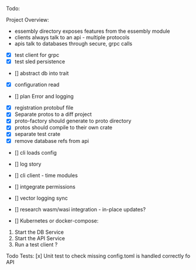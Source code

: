 Todo:

Project Overview:

- essembly directory exposes features from the essembly module
- clients always talk to an api - multiple protocols 
- apis talk to databases through secure, grpc calls 

- [x] test client for grpc
- [x] test sled persistence 
- [] abstract db into trait 
- [x] configuration read 
- [] plan Error and logging 
- [x] registration protobuf file
- [x] Separate protos to a diff project
- [x] proto-factory should generate to proto directory
- [x] protos should compile to their own crate 
- [x] separate test crate
- [x] remove database refs from api 
- [] cli loads config 
- [] log story 
- [] cli client - time modules 
- [] intgegrate permissions 
- [] vector logging sync
- [] research wasm/wasi integration - in-place updates?

- [] Kubernetes or docker-compose:

1. Start the DB Service
2. Start the API Service
3. Run a test client ?

Todo Tests:
[x] Unit test to check missing config.toml is handled correctly fo API 


